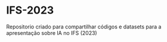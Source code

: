# IFS-2023
Repositorio criado para compartilhar códigos e datasets para a apresentação sobre IA no IFS (2023)
